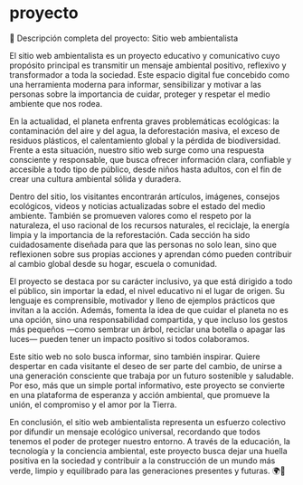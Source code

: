 # proyecto
🌱 Descripción completa del proyecto: Sitio web ambientalista

El sitio web ambientalista es un proyecto educativo y comunicativo cuyo propósito principal es transmitir un mensaje ambiental positivo, reflexivo y transformador a toda la sociedad. Este espacio digital fue concebido como una herramienta moderna para informar, sensibilizar y motivar a las personas sobre la importancia de cuidar, proteger y respetar el medio ambiente que nos rodea.

En la actualidad, el planeta enfrenta graves problemáticas ecológicas: la contaminación del aire y del agua, la deforestación masiva, el exceso de residuos plásticos, el calentamiento global y la pérdida de biodiversidad. Frente a esta situación, nuestro sitio web surge como una respuesta consciente y responsable, que busca ofrecer información clara, confiable y accesible a todo tipo de público, desde niños hasta adultos, con el fin de crear una cultura ambiental sólida y duradera.

Dentro del sitio, los visitantes encontrarán artículos, imágenes, consejos ecológicos, videos y noticias actualizadas sobre el estado del medio ambiente. También se promueven valores como el respeto por la naturaleza, el uso racional de los recursos naturales, el reciclaje, la energía limpia y la importancia de la reforestación. Cada sección ha sido cuidadosamente diseñada para que las personas no solo lean, sino que reflexionen sobre sus propias acciones y aprendan cómo pueden contribuir al cambio global desde su hogar, escuela o comunidad.

El proyecto se destaca por su carácter inclusivo, ya que está dirigido a todo el público, sin importar la edad, el nivel educativo ni el lugar de origen. Su lenguaje es comprensible, motivador y lleno de ejemplos prácticos que invitan a la acción. Además, fomenta la idea de que cuidar el planeta no es una opción, sino una responsabilidad compartida, y que incluso los gestos más pequeños —como sembrar un árbol, reciclar una botella o apagar las luces— pueden tener un impacto positivo si todos colaboramos.

Este sitio web no solo busca informar, sino también inspirar. Quiere despertar en cada visitante el deseo de ser parte del cambio, de unirse a una generación consciente que trabaja por un futuro sostenible y saludable. Por eso, más que un simple portal informativo, este proyecto se convierte en una plataforma de esperanza y acción ambiental, que promueve la unión, el compromiso y el amor por la Tierra.

En conclusión, el sitio web ambientalista representa un esfuerzo colectivo por difundir un mensaje ecológico universal, recordando que todos tenemos el poder de proteger nuestro entorno. A través de la educación, la tecnología y la conciencia ambiental, este proyecto busca dejar una huella positiva en la sociedad y contribuir a la construcción de un mundo más verde, limpio y equilibrado para las generaciones presentes y futuras. 🌍💚

